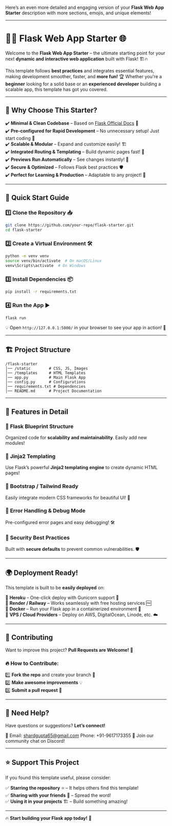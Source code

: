 Here’s an even more detailed and engaging version of your **Flask Web App Starter** description with more sections, emojis, and unique elements!  

---

# 🌟🚀 Flask Web App Starter 🌐  

Welcome to the **Flask Web App Starter** – the ultimate starting point for your next **dynamic and interactive web application** built with Flask! 🏗️🔥  

This template follows **best practices** and integrates essential features, making development smoother, faster, and **more fun!** 🏆 Whether you're a **beginner** looking for a solid base or an **experienced developer** building a scalable app, this template has got you covered.  

---

## 🎯 Why Choose This Starter?  

✔️ **Minimal & Clean Codebase** – Based on [Flask Official Docs](https://flask.palletsprojects.com/en/3.0.x/quickstart/#a-minimal-application) 📖  
✔️ **Pre-configured for Rapid Development** – No unnecessary setup! Just start coding 🚀  
✔️ **Scalable & Modular** – Expand and customize easily! 🏗️  
✔️ **Integrated Routing & Templating** – Build dynamic pages fast! 📄  
✔️ **Previews Run Automatically** – See changes instantly! 🔄  
✔️ **Secure & Optimized** – Follows Flask best practices 🛡️  
✔️ **Perfect for Learning & Production** – Adaptable to any project! 🎯  

---

## 🚀 Quick Start Guide  

### 1️⃣ **Clone the Repository** 📥  
```bash
git clone https://github.com/your-repo/flask-starter.git
cd flask-starter
```  

### 2️⃣ **Create a Virtual Environment** 🛠️  
```bash
python -m venv venv  
source venv/bin/activate  # On macOS/Linux  
venv\Scripts\activate  # On Windows  
```  

### 3️⃣ **Install Dependencies** 📦  
```bash
pip install -r requirements.txt  
```  

### 4️⃣ **Run the App** ▶️  
```bash
flask run  
```  
💡 Open `http://127.0.0.1:5000/` in your browser to see your app in action! 🎉  

---

## 🏗️ Project Structure  

```
/flask-starter  
│── /static        # CSS, JS, Images  
│── /templates     # HTML Templates  
│── app.py         # Main Flask App  
│── config.py      # Configurations  
│── requirements.txt # Dependencies  
│── README.md      # Project Documentation  
```  

---

## 📌 Features in Detail  

### 🔹 **Flask Blueprint Structure**  
Organized code for **scalability and maintainability**. Easily add new modules!  

### 🔹 **Jinja2 Templating**  
Use Flask’s powerful **Jinja2 templating engine** to create dynamic HTML pages!  

### 🔹 **Bootstrap / Tailwind Ready**  
Easily integrate modern CSS frameworks for beautiful UI! 🎨  

### 🔹 **Error Handling & Debug Mode**  
Pre-configured error pages and easy debugging! 🛠️  

### 🔹 **Security Best Practices**  
Built with **secure defaults** to prevent common vulnerabilities. 🛡️  

---

## 🌍 Deployment Ready!  

This template is built to be **easily deployed** on:  

🔹 **Heroku** – One-click deploy with Gunicorn support 🚀  
🔹 **Render / Railway** – Works seamlessly with free hosting services 🆓  
🔹 **Docker** – Run your Flask app in a containerized environment 🐳  
🔹 **VPS / Cloud Providers** – Deploy on AWS, DigitalOcean, Linode, etc. ☁️  

---

## 🤝 Contributing  

Want to improve this project? **Pull Requests are Welcome!** 💪  

### 🔥 How to Contribute:  
1️⃣ **Fork the repo** and create your branch 🔀  
2️⃣ **Make awesome improvements** 💡  
3️⃣ **Submit a pull request** 🚀  

---

## 💬 Need Help?  

Have questions or suggestions? **Let’s connect!**  

📧 Email: shardgupta65@gmail.com
   Phone: +91-9617173355
💬 Join our community chat on Discord!  

---

## ⭐ Support This Project  

If you found this template useful, please consider:  

✅ **Starring the repository** ⭐ – It helps others find this template!  
✅ **Sharing with your friends** 📢 – Spread the word!  
✅ **Using it in your projects** 🏗️ – Build something amazing!  

---

🔥 **Start building your Flask app today!** 🚀

